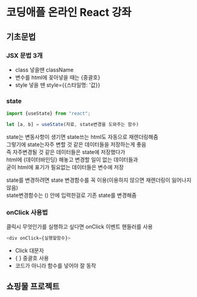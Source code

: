 # 코딩애플 온라인 React 강좌

## 기초문법

### JSX 문법 3개

- class 넣을땐 className
- 변수를 html에 꽂아넣을 때는 {중괄호}
- style 넣을 땐 style={{스타일명: '값}}

### state

```js
import {useState} from "react";

let [a, b] = useState(자료, state변경을 도와주는 함수)
```

state는 변동사항이 생기면 state쓰는 html도 자동으로 재렌더링해줌  
그렇기에 state는자주 변할 것 같은 데이터들을 저장하는게 좋음  
즉 자주변경될 것 같은 데이터들은 state에 저장했다가  
html에 {데이터바인딩} 해놓고 변경할 일이 없는 데이터들과  
굳이 html에 표기가 필요없는 데이터들은 변수에 저장

state를 변경하려면 state 변경함수를 꼭 이용(이용하지 않으면 재렌더링이 잃어나지 않음)  
state변경함수는 () 안에 입력한걸로 기존 state를 변경해줌

### onClick 사용법

클릭시 무엇인가를 실행하고 싶다면 onClick 이벤트 핸들러를 사용

```js
<div onClick={실행할함수}>
```

- Click 대문자
- { } 중괄호 사용
- 코드가 아니라 함수를 넣어야 잘 동작

## 쇼핑물 프로젝트
